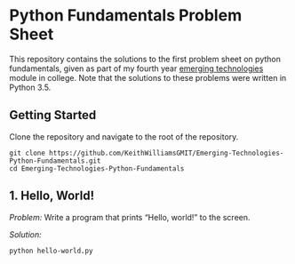 # Python Fundamentals Problem Sheet

This repository contains the solutions to the first problem sheet on python fundamentals, given as part of my fourth year [emerging technologies](https://emerging-technologies.github.io/) module in college. Note that the solutions to these problems were written in Python 3.5.

## Getting Started

Clone the repository and navigate to the root of the repository.
```
git clone https://github.com/KeithWilliamsGMIT/Emerging-Technologies-Python-Fundamentals.git
cd Emerging-Technologies-Python-Fundamentals
```

## 1. Hello, World!
*Problem:* Write a program that prints “Hello, world!” to the screen.

*Solution:*
```
python hello-world.py
```